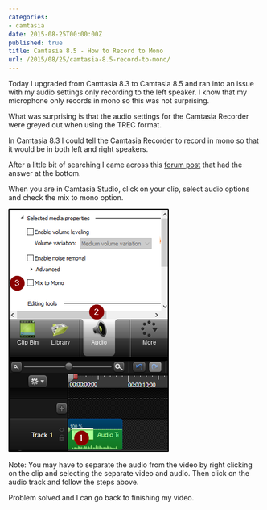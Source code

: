 ```yaml
---
categories:
- camtasia
date: 2015-08-25T00:00:00Z
published: true
title: Camtasia 8.5 - How to Record to Mono
url: /2015/08/25/camtasia-8.5-record-to-mono/
---
```


Today I upgraded from Camtasia 8.3 to Camtasia 8.5 and ran into an issue with my audio settings only recording to the left speaker.  I know that my microphone only records in mono so this was not surprising.

What was surprising is that the audio settings for the Camtasia Recorder were greyed out when using the TREC format.    

In Camtasia 8.3 I could tell the Camtasia Recorder to record in mono so that it would be in both left and right speakers.  

After a little bit of searching I came across this [forum post](https://feedback.techsmith.com/techsmith/topics/audio_settings_greyed_out_disabled) that had the answer at the bottom.  

When you are in Camtasia Studio, click on your clip, select audio options and check the mix to mono option.

![Camtasia Mix To Mono](/images/Camtasia8_5_MixToMono.png)

Note: You may have to separate the audio from the video by right clicking on the clip and selecting the separate video and audio.   Then click on the audio track and follow the steps above. 
 
Problem solved and I can go back to finishing my video.
